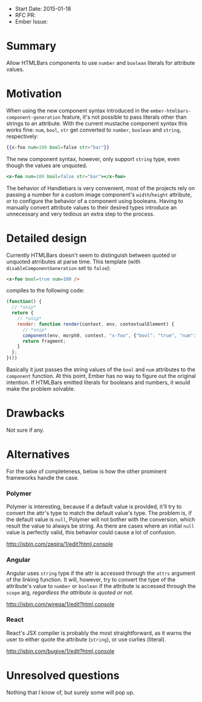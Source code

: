 - Start Date: 2015-01-18
- RFC PR:
- Ember Issue:

# Summary

Allow HTMLBars components to use `number` and `boolean` literals for attribute
values.

# Motivation

When using the new component syntax introduced in the
`ember-htmlbars-component-generation` feature, it's not possible to pass
literals other than strings to an attribute. With the current mustache component
syntax this works fine: `num`, `bool`, `str` get converted to `number`,
`boolean` and `string`, respectively:

```hbs
{{x-foo num=100 bool=false str="bar"}}
```

The new component syntax, however, only support `string` type, even though the
values are unquoted.

```hbs
<x-foo num=100 bool=false str="bar"></x-foo>
```

The behavior of Handlebars is very convenient, most of the projects rely on
passing a number for a custom image component's `width`/`height` attribute, or
to configure the behavior of a component using booleans. Having to manually
convert attribute values to their desired types introduce an unnecessary and
very tedious an extra step to the process.

# Detailed design

Currently HTMLBars doesn't seem to distinguish between quoted or unquoted
atrributes at parse time. This template (with `disableComponentGeneration`
set to `false`):

```html
<x-foo bool=true num=100 />
```

compiles to the following code:

```js
(function() {
  // *snip*
  return {
    // *snip*
    render: function render(context, env, contextualElement) {
      // *snip*
      component(env, morph0, context, "x-foo", {"bool": "true", "num": "100"}, child0);
      return fragment;
    }
  };
}())
```

Basically it just passes the string values of the `bool` and `num` attributes to
the `component` function. At this point, Ember has no way to figure out the
original intention. If HTMLBars emitted literals for booleans and numbers, it
would make the problem solvable.


# Drawbacks

Not sure if any.


# Alternatives

For the sake of completeness, below is how the other prominent frameworks handle
the case.


### Polymer

Polymer is interesting, because if a default value is provided, it'll try to
convert the attr's type to match the default value's type. The problem is, if
the default value is `null`, Polymer will not bother with the conversion, which
result the value to always be string. As there are cases where an initial `null`
value is perfectly valid, this behavior could cause a lot of confusion.

http://jsbin.com/zeqira/1/edit?html,console


### Angular

Angular uses `string` type if the attr is accessed through the `attrs` argument
of the linking function. It will, however, try to convert the type of the
attribute's value to `number` or `boolean` if the attribute is accessed through
the `scope` arg, *regardless the attribute is quoted or not*.

http://jsbin.com/wireqa/1/edit?html,console


### React

React's JSX compiler is probably the most straightforward, as it warns the user
to either quote the attribute (`string`), or use curlies (literal).

http://jsbin.com/bugive/1/edit?html,console


# Unresolved questions

Nothing that I know of, but surely some will pop up.

